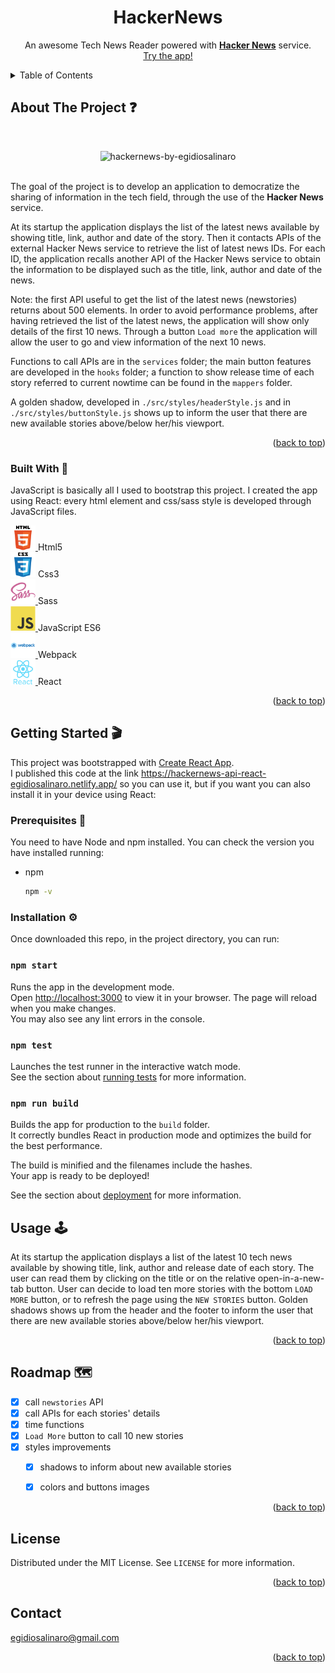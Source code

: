 <a name="readme-top"></a>

  <h1 align="center">HackerNews</h1>

  <p align="center">
    An awesome Tech News Reader powered with <a href="https://github.com/HackerNews/API" target="_blank"><strong>Hacker News</strong></a> service.
    <br />
    <a href="https://hackernews-api-react-egidiosalinaro.netlify.app/" target="_blank">Try the app!</a>
  </p>



<!-- TABLE OF CONTENTS -->
<details>
  <summary>Table of Contents</summary>
  <ol>
    <li>
      <a href="#about-the-project-question">About The Project</a>
      <ul>
        <li><a href="#built-with-bricks">Built With</a></li>
      </ul>
    </li>
    <li>
      <a href="#getting-started-clapper">Getting Started</a>
      <ul>
        <li><a href="#prerequisites-pencil">Prerequisites</a></li>
        <li><a href="#installation-gear">Installation</a></li>
      </ul>
    </li>
    <li><a href="#usage-joystick">Usage</a></li>
    <li><a href="#roadmap-world_map">Roadmap</a></li>
    <li><a href="#license">License</a></li>
    <li><a href="#contact">Contact</a></li>
  </ol>
</details>



<!-- ABOUT THE PROJECT -->
## About The Project :question:

<br>
<p align="center">
  <img width="800" alt="hackernews-by-egidiosalinaro" src="https://github.com/egidiosalinaro/hackernews/assets/129901135/e2dfcf14-f30e-4876-917d-aa930ee4f9b8">
<p>
<br>
The goal of the project is to develop an application to democratize the sharing of information in the tech field, through the use of the <strong>Hacker News</strong> service.
  
At its startup the application displays the list of the latest news available by showing title, link, author and date of the story. Then it contacts APIs of the external Hacker News service to retrieve the list of latest news IDs. For each ID, the application recalls another API of the Hacker News service to obtain the information to be displayed such as the title, link, author and date of the news.

Note: the first API useful to get the list of the latest news (newstories) returns about 500 elements. In order to avoid performance problems, after having retrieved the list of the latest news, the application will show only details of the first 10 news. Through a button `Load more` the application will allow the user to go and view information of the next 10 news.
  
Functions to call APIs are in the `services` folder; the main button features are developed in the `hooks` folder; a function to show release time of each story referred to current nowtime can be found in the `mappers` folder.
  
A golden shadow, developed in `./src/styles/headerStyle.js` and in `./src/styles/buttonStyle.js` shows up to inform the user that there are new available stories above/below her/his viewport.

<p align="right">(<a href="#readme-top">back to top</a>)</p>



### Built With :bricks:

JavaScript is basically all I used to bootstrap this project.
I created the app using React: every html element and css/sass style is developed through JavaScript files.

<p align="left"><a href="https://www.w3.org/html/" target="_blank" rel="noreferrer"> <img src="https://raw.githubusercontent.com/devicons/devicon/master/icons/html5/html5-original-wordmark.svg" alt="html5" width="40" height="40"/> </a> Html5 <br>
<a href="https://www.w3schools.com/css/" target="_blank" rel="noreferrer"> <img src="https://raw.githubusercontent.com/devicons/devicon/master/icons/css3/css3-original-wordmark.svg" alt="css3" width="40" height="40"/></a> Css3 <br>
<a href="https://sass-lang.com" target="_blank" rel="noreferrer"> <img src="https://raw.githubusercontent.com/devicons/devicon/master/icons/sass/sass-original.svg" alt="sass" width="40" height="40"/> </a> Sass <br>
<a href="https://developer.mozilla.org/en-US/docs/Web/JavaScript" target="_blank" rel="noreferrer"> <img src="https://raw.githubusercontent.com/devicons/devicon/master/icons/javascript/javascript-original.svg" alt="javascript" width="40" height="40"/> </a> JavaScript ES6 <br>
<a href="https://webpack.js.org" target="_blank" rel="noreferrer"> <img src="https://raw.githubusercontent.com/devicons/devicon/d00d0969292a6569d45b06d3f350f463a0107b0d/icons/webpack/webpack-original-wordmark.svg" alt="webpack" width="40" height="40"/> </a> Webpack <br>
<a href="https://reactjs.org/" target="_blank" rel="noreferrer"> <img src="https://raw.githubusercontent.com/devicons/devicon/master/icons/react/react-original-wordmark.svg" alt="react" width="40" height="40"/> </a> React</p>


<p align="right">(<a href="#readme-top">back to top</a>)</p>



<!-- GETTING STARTED -->
## Getting Started :clapper:

This project was bootstrapped with [Create React App](https://github.com/facebook/create-react-app). <br>
I published this code at the link https://hackernews-api-react-egidiosalinaro.netlify.app/ so you can use it, but if you want you can also install it in your device using React:


### Prerequisites :pencil:

You need to have Node and npm installed. You can check the version you have installed running:
* npm
  ```sh
  npm -v
  ```

### Installation :gear:

Once downloaded this repo, in the project directory, you can run:

### `npm start`

Runs the app in the development mode.\
Open [http://localhost:3000](http://localhost:3000) to view it in your browser.
The page will reload when you make changes.\
You may also see any lint errors in the console.

### `npm test`

Launches the test runner in the interactive watch mode.\
See the section about [running tests](https://facebook.github.io/create-react-app/docs/running-tests) for more information.

### `npm run build`

Builds the app for production to the `build` folder.\
It correctly bundles React in production mode and optimizes the build for the best performance.

The build is minified and the filenames include the hashes.\
Your app is ready to be deployed!

See the section about [deployment](https://facebook.github.io/create-react-app/docs/deployment) for more information.



<!-- USAGE EXAMPLES -->
## Usage :joystick:

At its startup the application displays a list of the latest 10 tech news available by showing title, link, author and release date of each story. The user can read them by clicking on the title or on the relative open-in-a-new-tab button. User can decide to load ten more stories with the bottom `LOAD MORE` button, or to refresh the page using the `NEW STORIES` button.
Golden shadows shows up from the header and the footer to inform the user that there are new available stories above/below her/his viewport.

<p align="right">(<a href="#readme-top">back to top</a>)</p>



<!-- ROADMAP -->
## Roadmap :world_map:

- [x] call `newstories` API
- [x] call APIs for each stories' details
- [x] time functions
- [x] `Load More` button to call 10 new stories
- [x] styles improvements
    - [x] shadows to inform about new available stories
    - [x] colors and buttons images


<p align="right">(<a href="#readme-top">back to top</a>)</p>



<!-- LICENSE -->
## License

Distributed under the MIT License. See `LICENSE` for more information.

<p align="right">(<a href="#readme-top">back to top</a>)</p>



<!-- CONTACT -->
## Contact

egidiosalinaro@gmail.com

<p align="right">(<a href="#readme-top">back to top</a>)</p>
